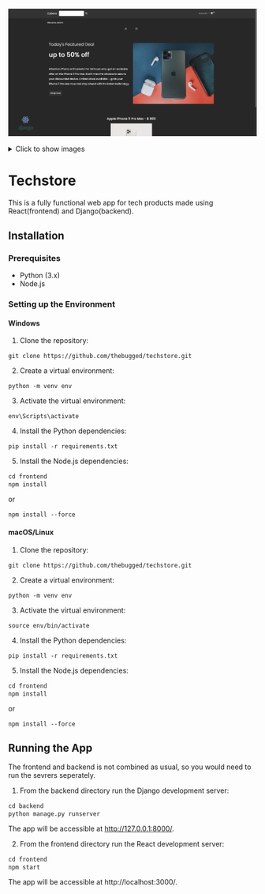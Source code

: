 
![Techstore](screenshot.png)

<details>
  <summary>Click to show images</summary>
  <img src="ShowCase/1.png" alt="Image 1">
    <img src="ShowCase/2.png" alt="Image 2">
    <img src="ShowCase/3.png" alt="Image 3">
    <img src="ShowCase/4.png" alt="Image 4">
    <img src="ShowCase/5.png" alt="Image 5">
    <img src="ShowCase/6.png" alt="Image 6">
    <img src="ShowCase/7.png" alt="Image 7">
    <img src="ShowCase/8.png" alt="Image 8">
    <img src="ShowCase/9.png" alt="Image 9">
    <img src="ShowCase/10.png" alt="Image 10">
    <img src="ShowCase/11.png" alt="Image 11">
    <img src="ShowCase/12.png" alt="Image 12">
    <img src="ShowCase/13.png" alt="Image 13">
    <img src="ShowCase/14.png" alt="Image 14">
    <img src="ShowCase/15.png" alt="Image 15">
</details>

## 
# Techstore
This is a fully functional web app for tech products made using React(frontend) and Django(backend).


## Installation


### Prerequisites
- Python (3.x)
- Node.js

### Setting up the Environment

#### Windows
1. Clone the repository:
```shell
git clone https://github.com/thebugged/techstore.git
```

2. Create a virtual environment: 
```shell
python -m venv env
```

3. Activate the virtual environment:
```shell
env\Scripts\activate
```

4. Install the Python dependencies:
```shell
pip install -r requirements.txt
```

5. Install the Node.js dependencies:
```shell
cd frontend
npm install
```
or 
```shell
npm install --force
```


#### macOS/Linux
1. Clone the repository:
```shell
git clone https://github.com/thebugged/techstore.git
```

2. Create a virtual environment: 
```shell
python -m venv env
```

3. Activate the virtual environment:
```shell
source env/bin/activate
```

4. Install the Python dependencies:
```shell
pip install -r requirements.txt
```

5. Install the Node.js dependencies:
```shell
cd frontend
npm install
```
or 
```shell
npm install --force
```



## Running the App
The frontend and backend is not combined as usual, so you would need to run the sevrers seperately.

1. From the backend directory run the Django development server:
```shell
cd backend
python manage.py runserver
```

The app will be accessible at http://127.0.0.1:8000/.

2. From the frontend directory run the React development server:
```shell
cd frontend
npm start
```

The app will be accessible at http://localhost:3000/.
